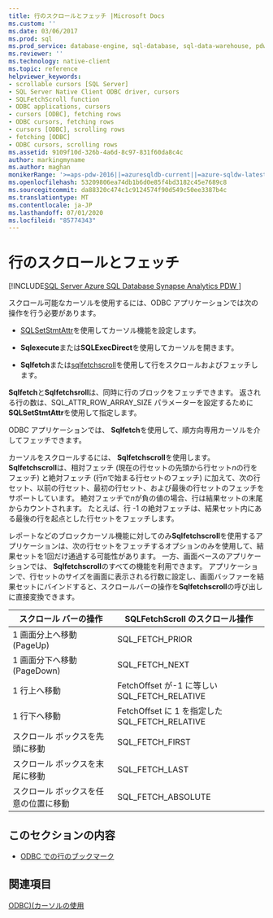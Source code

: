```yaml
---
title: 行のスクロールとフェッチ |Microsoft Docs
ms.custom: ''
ms.date: 03/06/2017
ms.prod: sql
ms.prod_service: database-engine, sql-database, sql-data-warehouse, pdw
ms.reviewer: ''
ms.technology: native-client
ms.topic: reference
helpviewer_keywords:
- scrollable cursors [SQL Server]
- SQL Server Native Client ODBC driver, cursors
- SQLFetchScroll function
- ODBC applications, cursors
- cursors [ODBC], fetching rows
- ODBC cursors, fetching rows
- cursors [ODBC], scrolling rows
- fetching [ODBC]
- ODBC cursors, scrolling rows
ms.assetid: 9109f10d-326b-4a6d-8c97-831f60da8c4c
author: markingmyname
ms.author: maghan
monikerRange: '>=aps-pdw-2016||=azuresqldb-current||=azure-sqldw-latest||>=sql-server-2016||=sqlallproducts-allversions||>=sql-server-linux-2017||=azuresqldb-mi-current'
ms.openlocfilehash: 53209806ea74db1b6d0e85f4bd3182c45e7689c8
ms.sourcegitcommit: da88320c474c1c9124574f90d549c50ee3387b4c
ms.translationtype: MT
ms.contentlocale: ja-JP
ms.lasthandoff: 07/01/2020
ms.locfileid: "85774343"
---
```

# <a name="scrolling-and-fetching-rows"></a>行のスクロールとフェッチ
[!INCLUDE[SQL Server Azure SQL Database Synapse Analytics PDW ](../../includes/applies-to-version/sql-asdb-asdbmi-asdw-pdw.md)]

  スクロール可能なカーソルを使用するには、ODBC アプリケーションでは次の操作を行う必要があります。  
  
-   [SQLSetStmtAttr](../../relational-databases/native-client-odbc-api/sqlsetstmtattr.md)を使用してカーソル機能を設定します。  
  
-   **Sqlexecute**または**SQLExecDirect**を使用してカーソルを開きます。  
  
-   **Sqlfetch**または[sqlfetchscroll](../../relational-databases/native-client-odbc-api/sqlfetchscroll.md)を使用して行をスクロールおよびフェッチします。  
  
 **Sqlfetch**と**Sqlfetchsroll**は、同時に行のブロックをフェッチできます。 返される行の数は、SQL_ATTR_ROW_ARRAY_SIZE パラメーターを設定するために**SQLSetStmtAttr**を使用して指定します。  
  
 ODBC アプリケーションでは、 **Sqlfetch**を使用して、順方向専用カーソルを介してフェッチできます。  
  
 カーソルをスクロールするには、 **Sqlfetchscroll**を使用します。 **Sqlfetchscroll**は、相対フェッチ (現在の行セットの先頭から行セット*n*の行をフェッチ) と絶対フェッチ (行*n*で始まる行セットのフェッチ) に加えて、次の行セット、以前の行セット、最初の行セット、および最後の行セットのフェッチをサポートしています。 絶対フェッチで*n*が負の値の場合、行は結果セットの末尾からカウントされます。 たとえば、行 -1 の絶対フェッチは、結果セット内にある最後の行を起点とした行セットをフェッチします。  
  
 レポートなどのブロックカーソル機能に対してのみ**Sqlfetchscroll**を使用するアプリケーションは、次の行セットをフェッチするオプションのみを使用して、結果セットを1回だけ通過する可能性があります。 一方、画面ベースのアプリケーションでは、 **Sqlfetchscroll**のすべての機能を利用できます。 アプリケーションで、行セットのサイズを画面に表示される行数に設定し、画面バッファーを結果セットにバインドすると、スクロールバーの操作を**Sqlfetchscroll**の呼び出しに直接変換できます。  
  
|スクロール バーの操作|SQLFetchScroll のスクロール操作|  
|--------------------------|-------------------------------------|  
|1 画面分上へ移動 (PageUp)|SQL_FETCH_PRIOR|  
|1 画面分下へ移動 (PageDown)|SQL_FETCH_NEXT|  
|1 行上へ移動|FetchOffset が-1 に等しい SQL_FETCH_RELATIVE|  
|1 行下へ移動|FetchOffset に 1 を指定した SQL_FETCH_RELATIVE |  
|スクロール ボックスを先頭に移動|SQL_FETCH_FIRST|  
|スクロール ボックスを末尾に移動|SQL_FETCH_LAST|  
|スクロール ボックスを任意の位置に移動|SQL_FETCH_ABSOLUTE|  
  
## <a name="in-this-section"></a>このセクションの内容  
  
-   [ODBC での行のブックマーク](../../relational-databases/native-client-odbc-cursors/scrolling-and-fetching-rows-bookmarking-rows-in-odbc.md)  
  
## <a name="see-also"></a>関連項目  
 [ODBC&#41;&#40;カーソルの使用](../../relational-databases/native-client-odbc-cursors/using-cursors-odbc.md)  
  
  
